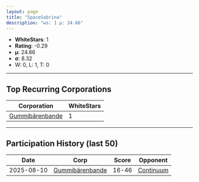 ```yaml
---
layout: page
title: "SpaceSabrina"
description: "ws: 1 μ: 24.66"
---
```

- **WhiteStars**: 1
- **Rating**: -0.29
- **μ**: 24.66  
- **σ**: 8.32
- W: 0, L: 1, T: 0

---

## Top Recurring Corporations

| Corporation | WhiteStars |
| --- | --- |
| [Gummibärenbande](https://ws.tsl.rocks/corp/7111d11716d236254b3fe2fdc0df09519cbed1ee9cc2c7691983534a3d8e1366/) | 1 |

---

## Participation History (last 50)

| Date | Corp | Score | Opponent |
| --- | --- | --- | --- |
| 2025-08-10 | [Gummibärenbande](https://ws.tsl.rocks/corp/7111d11716d236254b3fe2fdc0df09519cbed1ee9cc2c7691983534a3d8e1366/) | 16-46 | [Continuum](https://ws.tsl.rocks/corp/ea5fb17c8fcf67a15bd5a194549206adba2279a79973a34bcfd0abb1e3cf9107/) |